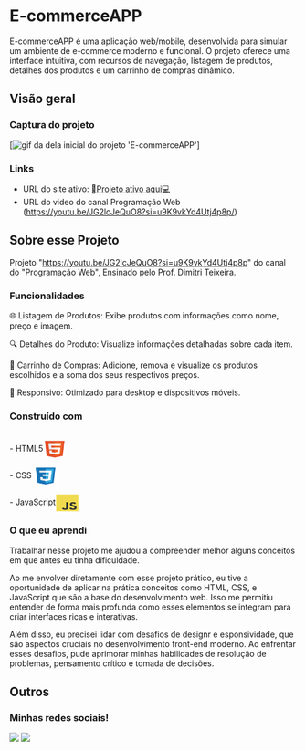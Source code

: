 # E-commerceAPP

E-commerceAPP é uma aplicação web/mobile, desenvolvida para simular um ambiente de e-commerce moderno e funcional. O projeto oferece uma interface intuitiva, com recursos de navegação, listagem de produtos, detalhes dos produtos e um carrinho de compras dinâmico. 


## Visão geral

### Captura do projeto

[<img src="./src/img/ecommerGIF.gif" alt="gif da dela inicial do projeto 'E-commerceAPP'">]

### Links

- URL do site ativo: [🛜Projeto ativo aqui💻](https://tales-santos7.github.io/E-commerceAPP/)
- URL do video do canal Programação Web (https://youtu.be/JG2lcJeQuO8?si=u9K9vkYd4Utj4p8p/)

## Sobre esse Projeto 

Projeto "https://youtu.be/JG2lcJeQuO8?si=u9K9vkYd4Utj4p8p" do canal do "Programação Web",
Ensinado pelo Prof.  Dimitri Teixeira.

### Funcionalidades 

🌐 Listagem de Produtos: Exibe produtos com informações como nome, preço e imagem.

🔍 Detalhes do Produto: Visualize informações detalhadas sobre cada item. 

🛒 Carrinho de Compras: Adicione, remova e visualize os produtos escolhidos e a soma dos seus respectivos preços.

📱 Responsivo: Otimizado para desktop e dispositivos móveis. 

### Construído com

<div style="display: inline_block"><br>
- HTML5<img align="center" alt="HTML" height="30" width="40" src="https://raw.githubusercontent.com/devicons/devicon/master/icons/html5/html5-original.svg"><br><br>
  - CSS <img align="center" alt="CSS" height="30" width="40" src="https://raw.githubusercontent.com/devicons/devicon/master/icons/css3/css3-original.svg"><br><br>
- JavaScript<img align="center" alt="JavaScript" height="30" width="40" src="https://raw.githubusercontent.com/devicons/devicon/master/icons/javascript/javascript-original.svg">
</div>

### O que eu aprendi

Trabalhar nesse projeto me ajudou a compreender melhor alguns conceitos em que antes eu tinha dificuldade. 

Ao me envolver diretamente com esse projeto prático, eu tive a oportunidade de aplicar na prática conceitos como HTML, CSS, e JavaScript que são a base do desenvolvimento web. Isso me permitiu entender de forma mais profunda como esses elementos se integram para criar interfaces ricas e interativas.

Além disso, eu precisei lidar com desafios de designr e esponsividade, que são aspectos cruciais no desenvolvimento front-end moderno. Ao enfrentar esses desafios, pude aprimorar minhas habilidades de resolução de problemas, pensamento crítico e tomada de decisões.

## Outros

### Minhas redes sociais!

<div> 
  <a href="https://instagram.com/tales.s7" target="_blank"><img src="https://img.shields.io/badge/-Instagram-%23E4405F?style=for-the-badge&logo=instagram&logoColor=white" target="_blank"></a>
  <a href="https://www.linkedin.com/in/tales-santos7" target="_blank"><img src="https://img.shields.io/badge/-LinkedIn-%230077B5?style=for-the-badge&logo=linkedin&logoColor=white" target="_blank"></a>
</div>
